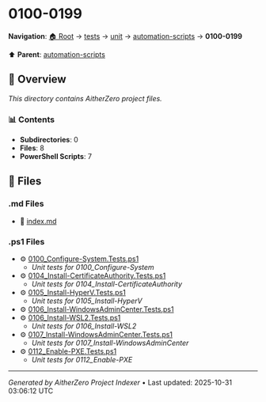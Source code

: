 # 0100-0199

**Navigation**: [🏠 Root](../../../../index.md) → [tests](../../../index.md) → [unit](../../index.md) → [automation-scripts](../index.md) → **0100-0199**

⬆️ **Parent**: [automation-scripts](../index.md)

## 📖 Overview

*This directory contains AitherZero project files.*

### 📊 Contents

- **Subdirectories**: 0
- **Files**: 8
- **PowerShell Scripts**: 7

## 📄 Files

### .md Files

- 📝 [index.md](./index.md)

### .ps1 Files

- ⚙️ [0100_Configure-System.Tests.ps1](./0100_Configure-System.Tests.ps1)
  - *Unit tests for 0100_Configure-System*
- ⚙️ [0104_Install-CertificateAuthority.Tests.ps1](./0104_Install-CertificateAuthority.Tests.ps1)
  - *Unit tests for 0104_Install-CertificateAuthority*
- ⚙️ [0105_Install-HyperV.Tests.ps1](./0105_Install-HyperV.Tests.ps1)
  - *Unit tests for 0105_Install-HyperV*
- ⚙️ [0106_Install-WindowsAdminCenter.Tests.ps1](./0106_Install-WindowsAdminCenter.Tests.ps1)
- ⚙️ [0106_Install-WSL2.Tests.ps1](./0106_Install-WSL2.Tests.ps1)
  - *Unit tests for 0106_Install-WSL2*
- ⚙️ [0107_Install-WindowsAdminCenter.Tests.ps1](./0107_Install-WindowsAdminCenter.Tests.ps1)
  - *Unit tests for 0107_Install-WindowsAdminCenter*
- ⚙️ [0112_Enable-PXE.Tests.ps1](./0112_Enable-PXE.Tests.ps1)
  - *Unit tests for 0112_Enable-PXE*

---

*Generated by AitherZero Project Indexer* • Last updated: 2025-10-31 03:06:12 UTC

